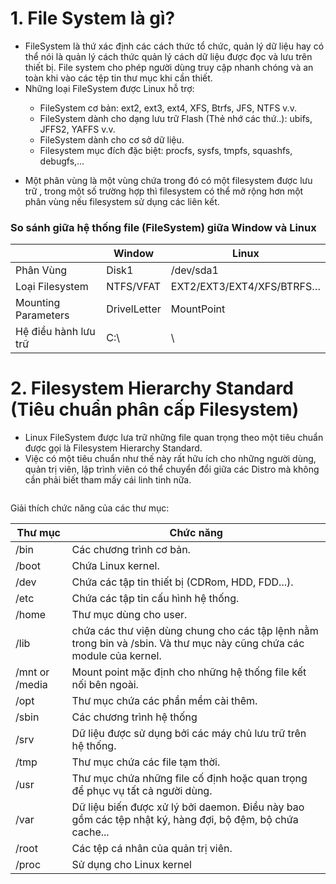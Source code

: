 # 1. File System là gì?

- FileSystem là thứ xác định các cách thức tổ chức, quản lý dữ liệu hay có thể nói là quản lý cách thức quản lý cách dữ liệu được đọc và lưu trên thiết bị. File system cho phép người dùng truy cập nhanh chóng và an toàn khi vào các tệp tin thư mục khi cần thiết.
- Những loại FileSystem được Linux hỗ trợ:

<ul>
  <ul>
    <li> FileSystem cơ bản: ext2, ext3, ext4, XFS, Btrfs, JFS, NTFS v.v.
    <li> FileSystem dành cho dạng lưu trữ Flash (Thẻ nhớ các thứ..): ubifs, JFFS2, YAFFS v.v.
    <li> FileSystem dành cho cơ sở dữ liệu.
    <li> Filesystem mục đích đặc biệt: procfs, sysfs, tmpfs, squashfs, debugfs,…
    </li>  
     </ul>
     </ul>
     
- Một phân vùng là một vùng chứa trong đó có một filesystem được lưu trữ , trong một số trường hợp thì filesystem có thể mở rộng hơn một phân vùng nếu filesystem sử dụng các liên kết.


### So sánh giữa hệ thống file (FileSystem) giữa Window và Linux

|    | Window | Linux
| -- | ------ | ------
| Phân Vùng | Disk1 | /dev/sda1
| Loại Filesystem | NTFS/VFAT | EXT2/EXT3/EXT4/XFS/BTRFS…
| Mounting Parameters | DrivelLetter | MountPoint
| Hệ điều hành lưu trữ | C:\ | \


# 2. Filesystem Hierarchy Standard (Tiêu chuẩn phân cấp Filesystem)
  
  - Linux FileSystem được lưa trữ những file quan trọng theo một tiêu chuẩn được gọi là Filesystem Hierarchy Standard.
  - Việc có một tiêu chuẩn như thế này rất hữu ích cho những người dùng, quản trị viên, lập trình viên có thể chuyển đổi giữa các Distro mà không cần phải biết tham mấy cái linh tinh nữa.

<img src="">

Giải thích chức năng của các thư mục:

| Thư mục | Chức năng
| ------- | --------------
| /bin | Các chương trình cơ bản.
| /boot | Chứa Linux kernel.
| /dev | Chứa các tập tin thiết bị (CDRom, HDD, FDD...).
| /etc | Chứa các tập tin cấu hình hệ thống.
| /home | Thư mục dùng cho user.
| /lib | chứa các thư viện dùng chung cho các tập lệnh nằm trong bin và /sbin. Và thư mục này cũng chứa các module của kernel.
| /mnt or /media | Mount point mặc định cho những hệ thống file kết nối bên ngoài.
| /opt | Thư mục chứa các phần mềm cài thêm.
| /sbin | Các chương trình hệ thống
| /srv | 	Dữ liệu được sử dụng bởi các máy chủ lưu trữ trên hệ thống.
| /tmp | Thư mục chứa các file tạm thời.
| /usr | Thư mục chứa những file cố định hoặc quan trọng để phục vụ tất cả người dùng.
| /var | Dữ liệu biến được xử lý bởi daemon. Điều này bao gồm các tệp nhật ký, hàng đợi, bộ đệm, bộ chứa cache...
| /root |  	Các tệp cá nhân của quản trị viên.
| /proc |   Sử dụng cho Linux kernel
















  
  
  
  
